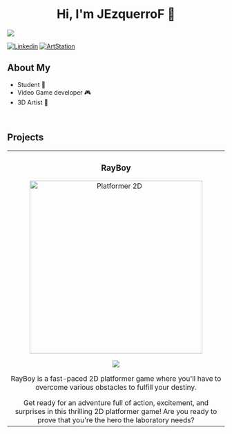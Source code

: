 <div align="center">
<h1 align="center">Hi, I'm JEzquerroF</a> 👋</h1>
  
</div>
<img src="https://www.gamingco.com.au/wp-content/uploads/2015/11/gamewarrior-0103-1400x788.jpg">

[![Linkedin](https://img.shields.io/badge/LINKEDIN-blue)](https://www.linkedin.com/in/javier-ezquerro-fuentes-5a494a319/)
[![ArtStation](https://img.shields.io/badge/ARTSTATION-purple)](https://www.artstation.com/jezquerrof)

## About My

-  Student 🔭
- Video Game developer  🎮 
- 3D Artist  🎨
<br>

## Projects

<table>
<tr>
<td width="50%">
<h3 align="center">RayBoy</h3>
<div align="center">
<a href="https://rayboyy.itch.io/rayboy" target="_blank"><img src="https://i.imgur.com/O3FzCXo.png" width="400" alt="Platformer 2D"></a>
<p>
<a href="https://rayboyy.itch.io/rayboy">
<img src="https://img.shields.io/badge/ITCH.IO-ff9?style=for-the-badge&logo=github&logoColor=black">
</a>
</p>
<p>RayBoy is a fast-paced 2D platformer game where you'll have to overcome various obstacles to fulfill your destiny.</p> Get ready for an adventure full of action, excitement, and surprises in this thrilling 2D platformer game! Are you ready to prove that you're the hero the laboratory needs?
</div>

<!--
**JEzquerroF/JEzquerroF** is a ✨ _special_ ✨ repository because its `README.md` (this file) appears on your GitHub profile.

Here are some ideas to get you started:

- 🔭 I’m currently working on ...
- 🌱 I’m currently learning ...
- 👯 I’m looking to collaborate on ...
- 🤔 I’m looking for help with ...
- 💬 Ask me about ...
- 📫 How to reach me: ...
- 😄 Pronouns: ...
- ⚡ Fun fact: ...
-->
